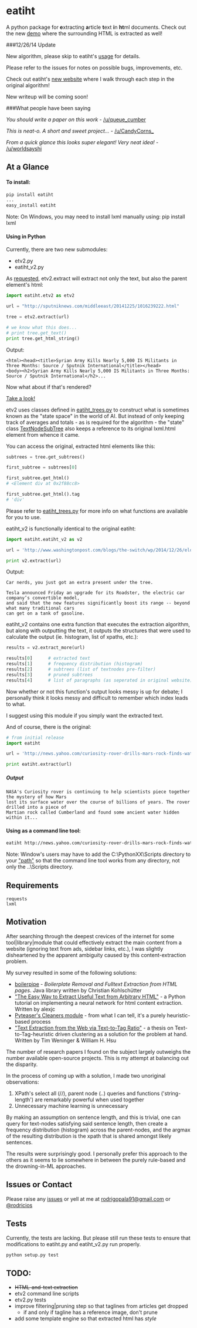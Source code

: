 eatiht
======

A python package for **e**xtracting **a**rticle **t**ext **i**n **ht**ml documents. Check out the new [demo](http://web-tier-load-balancer-1502628209.us-west-2.elb.amazonaws.com/backto95?url=http://phys.org/news/2014-12-faster-than-light-particles.html) where the surrounding HTML is extracted as well!

###12/26/14 Update

New algorithm, please skip to eatiht's [usage](#using-in-python) for details.

Please refer to the issues for notes on possible bugs, improvements, etc.

Check out eatiht's [new website](http://rodricios.github.io/eatiht/) where I walk through each step in the original algorithm! 

New writeup will be coming soon!


###What people have been saying

*You should write a paper on this work* - [/u/queue_cumber](http://www.reddit.com/r/compsci/comments/2ppyot/just_made_what_i_consider_my_first_algorithm_it/cmz0vfj)

*This is neat-o. A short and sweet project...* - [/u/CandyCorns_](http://www.reddit.com/r/compsci/comments/2ppyot/just_made_what_i_consider_my_first_algorithm_it/cmz17gv)

*From a quick glance this looks super elegant! Very neat idea!* - [/u/worldsayshi](http://www.reddit.com/r/compsci/comments/2ppyot/just_made_what_i_consider_my_first_algorithm_it/cmz3akt)

At a Glance
-----------

#### To install:

```bash
pip install eatiht
...
easy_install eatiht
```

Note: On Windows, you may need to install lxml manually using:
pip install lxml

#### Using in Python

Currently, there are two new submodules:
* etv2.py
* eatiht_v2.py

As [requested](https://github.com/rodricios/eatiht/issues/3), etv2.extract will extract not only the text, but also the parent element's html:

```python
import eatiht.etv2 as etv2

url = "http://sputniknews.com/middleeast/20141225/1016239222.html"

tree = etv2.extract(url)

# we know what this does...
# print tree.get_text()
print tree.get_html_string()
```
Output:
```
<html><head><title>Syrian Army Kills Nearly 5,000 IS Militants in Three Months: Source / Sputnik International</title></head>
<body><h2>Syrian Army Kills Nearly 5,000 IS Militants in Three Months: Source / Sputnik International</h2>...
```

Now what about if that's rendered? 

[Take a look!](http://web-tier-load-balancer-1502628209.us-west-2.elb.amazonaws.com/backto95?url=http://sputniknews.com/middleeast/20141225/1016239222.html)

etv2 uses classes defined in [eatiht_trees.py](https://github.com/rodricios/eatiht/blob/master/eatiht/eatiht_trees.py) to construct what is sometimes known as the "state space" in the world of AI. But instead of only keeping track of averages and totals - as is required for the algorithm - the "state" class [TextNodeSubTree](https://github.com/rodricios/eatiht/blob/master/eatiht/eatiht_trees.py#L7) also keeps a reference to its original lxml.html element from whence it came. 

You can access the original, extracted html elements like this:

```python
subtrees = tree.get_subtrees()

first_subtree = subtrees[0]

first_subtree.get_html()
# <Element div at 0x2f88cc8>

first_subtree.get_html().tag
# 'div'
```

Please refer to [eatiht_trees.py](https://github.com/rodricios/eatiht/blob/master/eatiht/eatiht_trees.py) for more info on what functions are available for you to use.

eatiht_v2 is functionally identical to the original eatiht:
```python
import eatiht.eatiht_v2 as v2

url = 'http://www.washingtonpost.com/blogs/the-switch/wp/2014/12/26/elon-musk-the-new-tesla-roadster-can-travel-some-400-miles-on-a-single-charge/'

print v2.extract(url)
```
Output:
```
Car nerds, you just got an extra present under the tree.

Tesla announced Friday an upgrade for its Roadster, the electric car company’s convertible model, 
and said that the new features significantly boost its range -- beyond what many traditional cars
can get on a tank of gasoline.
```

eatiht_v2 contains one extra function that executes the extraction algorithm, but along with outputting the text, it outputs the structures that were used to calculate the output (ie. histogram, list of xpaths, etc.):

```python
results = v2.extract_more(url)

results[0]      # extracted text
results[1]      # frequency distribution (histogram)
results[2]      # subtrees (list of textnodes pre-filter)
results[3]      # pruned subtrees
results[4]      # list of paragraphs (as seperated in original website)
```

Now whether or not this function's output looks messy is up for debate; I personally think it looks messy and difficult to remember which index leads to what.

I suggest using this module if you simply want the extracted text.

And of course, there is the original:
```python
# from initial release
import eatiht

url = 'http://news.yahoo.com/curiosity-rover-drills-mars-rock-finds-water-122321635.html'

print eatiht.extract(url)
```
##### Output
```
NASA's Curiosity rover is continuing to help scientists piece together the mystery of how Mars 
lost its surface water over the course of billions of years. The rover drilled into a piece of 
Martian rock called Cumberland and found some ancient water hidden within it...
```


#### Using as a command line tool:
```bash
eatiht http://news.yahoo.com/curiosity-rover-drills-mars-rock-finds-water-122321635.html >> out.txt
```

Note: Window's users may have to add the C:\PythonXX\Scripts directory to your ["path"](http://www.computerhope.com/issues/ch000549.htm) so that the command line tool works from any directory, not only the ..\Scripts directory.

Requirements
------------
```
requests
lxml
```

Motivation
----------

After searching through the deepest crevices of the internet for some tool|library|module that could effectively extract the main content from a website (ignoring text from ads, sidebar links, etc.), I was slightly disheartened by the apparent ambiguity caused by this content-extraction problem.

My survey resulted in some of the following solutions:

* [boilerpipe](https://code.google.com/p/boilerpipe/) - *Boilerplate Removal and Fulltext Extraction from HTML pages*. Java library written by Christian Kohlschütter
* ["The Easy Way to Extract Useful Text from Arbitrary HTML"](http://ai-depot.com/articles/the-easy-way-to-extract-useful-text-from-arbitrary-html/) - a Python tutorial on implementing a neural network for html content extraction. Written by alexjc
* [Pyteaser's Cleaners module](https://github.com/xiaoxu193/PyTeaser/blob/master/goose/cleaners.py) - from what I can tell, it's a purely heuristic-based process
* ["Text Extraction from the Web via Text-to-Tag Ratio"](http://www.cse.nd.edu/~tweninge/pubs/WH_TIR08.pdf) - a thesis on Text-to-Tag-heuristic driven clustering as a solution for the problem at hand. Written by Tim Weninger & William H. Hsu

The number of research papers I found on the subject largely outweighs the number available open-source projects. This is my attempt at balancing out the disparity.

In the process of coming up with a solution, I made two unoriginal observations:

1. XPath's select all (//), parent node (..) queries and functions ('string-length') are remarkably powerful when used together
2. Unnecessary machine learning is unnecessary

By making an assumption on sentence length, and this is trivial, one can query for text-nodes satisfying said sentence length, then create a frequency distribution (histogram) across the parent-nodes, and the argmax of the resulting distribution is the xpath that is shared amongst likely sentences.

The results were surprisingly good. I personally prefer this approach to the others as it seems to lie somewhere in between the purely rule-based and the drowning-in-ML approaches.

Issues or Contact
-----------------

Please raise any [issues](https://github.com/rodricios/eatiht/issues) or yell at me at rodrigopala91@gmail.com or [@rodricios](https://twitter.com/rodricios)

Tests
-----
Currently, the tests are lacking. But please still run these tests to ensure that
modifications to eatiht.py and eatiht_v2.py run properly.
```python
python setup.py test
```

TODO:
-----

* ~~HTML-and-text extraction~~
* etv2 command line scripts
* etv2.py tests
* improve filtering|pruning step so that taglines from articles get dropped
    * if and only if tagline has a reference image, don't prune 
* add some template engine so that extracted html has *style*
